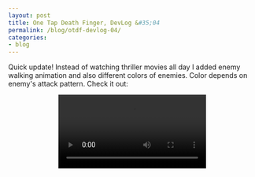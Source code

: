 ```yaml
---
layout: post
title: One Tap Death Finger, DevLog &#35;04
permalink: /blog/otdf-devlog-04/
categories:
- blog
---
```


Quick update! Instead of watching thriller movies all day I added enemy walking animation and also different colors of enemies. Color depends on enemy's attack pattern. Check it out:

<div style="text-align: center;">
	<video controls>
		<source src="/assets/movies/otdf/enemy-animation-color.mp4" type="video/mp4">
		Your browser does not support the HTML5 video tag. Ditch your IE and join the Firefox or Chrome master race!
	</video>
</div>
